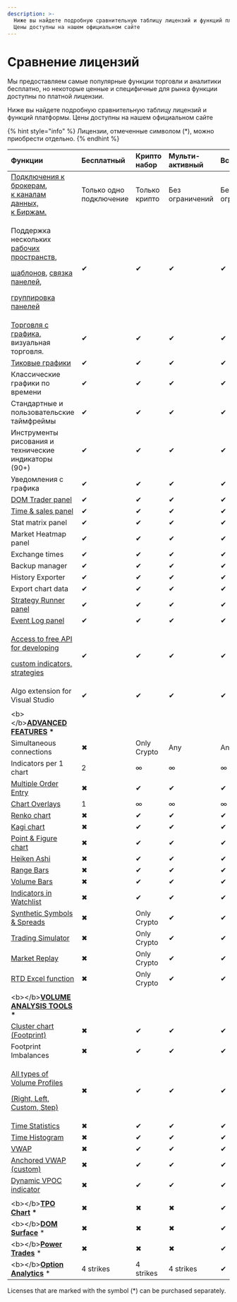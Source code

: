 ```yaml
---
description: >-
  Ниже вы найдете подробную сравнительную таблицу лицензий и функций платформы.
  Цены доступны на нашем официальном сайте
---
```


# Сравнение лицензий

Мы предоставляем самые популярные функции торговли и аналитики бесплатно, но некоторые ценные и специфичные для рынка функции доступны по платной лицензии.

Ниже вы найдете подробную сравнительную таблицу лицензий и функций платформы. Цены доступны на нашем официальном сайте

{% hint style="info" %}
Лицензии, отмеченные символом \(\*\), можно приобрести отдельно.
{% endhint %}

<table>
  <thead>
    <tr>
      <th style="text-align:left">&#x424;&#x443;&#x43D;&#x43A;&#x446;&#x438;&#x438;</th>
      <th style="text-align:left">&#x411;&#x435;&#x441;&#x43F;&#x43B;&#x430;&#x442;&#x43D;&#x44B;&#x439;</th>
      <th
      style="text-align:left">&#x41A;&#x440;&#x438;&#x43F;&#x442;&#x43E; &#x43D;&#x430;&#x431;&#x43E;&#x440;</th>
        <th
        style="text-align:left">&#x41C;&#x443;&#x43B;&#x44C;&#x442;&#x438;-&#x430;&#x43A;&#x442;&#x438;&#x432;&#x43D;&#x44B;&#x439;</th>
          <th
          style="text-align:left">&#x412;&#x441;&#x435; &#x432; &#x43E;&#x434;&#x43D;&#x43E;&#x43C;</th>
    </tr>
  </thead>
  <tbody>
    <tr>
      <td style="text-align:left"><a href="https://www.quantower.com/connections">&#x41F;&#x43E;&#x434;&#x43A;&#x43B;&#x44E;&#x447;&#x435;&#x43D;&#x438;&#x44F; &#x43A; &#x431;&#x440;&#x43E;&#x43A;&#x435;&#x440;&#x430;&#x43C;</a>,
        <br
        /><a href="https://www.quantower.com/connections">&#x43A; &#x43A;&#x430;&#x43D;&#x430;&#x43B;&#x430;&#x43C; &#x434;&#x430;&#x43D;&#x43D;&#x44B;&#x445;, <br />&#x43A; &#x411;&#x438;&#x440;&#x436;&#x430;&#x43C;.</a>
      </td>
      <td style="text-align:left">&#x422;&#x43E;&#x43B;&#x44C;&#x43A;&#x43E; &#x43E;&#x434;&#x43D;&#x43E;
        &#x43F;&#x43E;&#x434;&#x43A;&#x43B;&#x44E;&#x447;&#x435;&#x43D;&#x438;&#x435;</td>
      <td
      style="text-align:left">&#x422;&#x43E;&#x43B;&#x44C;&#x43A;&#x43E; &#x43A;&#x440;&#x438;&#x43F;&#x442;&#x43E;</td>
        <td
        style="text-align:left">&#x411;&#x435;&#x437; &#x43E;&#x433;&#x440;&#x430;&#x43D;&#x438;&#x447;&#x435;&#x43D;&#x438;&#x439;</td>
          <td
          style="text-align:left">&#x411;&#x435;&#x437; &#x43E;&#x433;&#x440;&#x430;&#x43D;&#x438;&#x447;&#x435;&#x43D;&#x438;&#x439;</td>
    </tr>
    <tr>
      <td style="text-align:left">
        <p>&#x41F;&#x43E;&#x434;&#x434;&#x435;&#x440;&#x436;&#x43A;&#x430; &#x43D;&#x435;&#x441;&#x43A;&#x43E;&#x43B;&#x44C;&#x43A;&#x438;&#x445;
          <a
          href="https://help.quantower.com.ru/general-settings/workspaces-binds-groups">&#x440;&#x430;&#x431;&#x43E;&#x447;&#x438;&#x445; &#x43F;&#x440;&#x43E;&#x441;&#x442;&#x440;&#x430;&#x43D;&#x441;&#x442;&#x432;</a>,</p>
        <p><a href="https://help.quantower.com.ru/general-settings/templates">&#x448;&#x430;&#x431;&#x43B;&#x43E;&#x43D;&#x43E;&#x432;</a>,
          <a
          href="https://help.quantower.com.ru/general-settings/binds">&#x441;&#x432;&#x44F;&#x437;&#x43A;&#x430; &#x43F;&#x430;&#x43D;&#x435;&#x43B;&#x435;&#x439;</a>,</p>
        <p><a href="https://help.quantower.com.ru/general-settings/group-of-panels">&#x433;&#x440;&#x443;&#x43F;&#x43F;&#x438;&#x440;&#x43E;&#x432;&#x43A;&#x430; &#x43F;&#x430;&#x43D;&#x435;&#x43B;&#x435;&#x439;</a>
        </p>
      </td>
      <td style="text-align:left">&#x2714;</td>
      <td style="text-align:left">&#x2714;</td>
      <td style="text-align:left">&#x2714;</td>
      <td style="text-align:left">&#x2714;</td>
    </tr>
    <tr>
      <td style="text-align:left"><a href="https://help.quantower.com.ru/analytics-panels/chart/chart-trading">&#x422;&#x43E;&#x440;&#x433;&#x43E;&#x432;&#x43B;&#x44F; &#x441; &#x433;&#x440;&#x430;&#x444;&#x438;&#x43A;&#x430;, </a>&#x432;&#x438;&#x437;&#x443;&#x430;&#x43B;&#x44C;&#x43D;&#x430;&#x44F;
        &#x442;&#x43E;&#x440;&#x433;&#x43E;&#x432;&#x43B;&#x44F;.</td>
      <td style="text-align:left">&#x2714;</td>
      <td style="text-align:left">&#x2714;</td>
      <td style="text-align:left">&#x2714;</td>
      <td style="text-align:left">&#x2714;</td>
    </tr>
    <tr>
      <td style="text-align:left"><a href="https://help.quantower.com.ru/analytics-panels/chart/chart-types/tick-chart">&#x422;&#x438;&#x43A;&#x43E;&#x432;&#x44B;&#x435; &#x433;&#x440;&#x430;&#x444;&#x438;&#x43A;&#x438;</a>
      </td>
      <td style="text-align:left">&#x2714;</td>
      <td style="text-align:left">&#x2714;</td>
      <td style="text-align:left">&#x2714;</td>
      <td style="text-align:left">&#x2714;</td>
    </tr>
    <tr>
      <td style="text-align:left">&#x41A;&#x43B;&#x430;&#x441;&#x441;&#x438;&#x447;&#x435;&#x441;&#x43A;&#x438;&#x435;
        &#x433;&#x440;&#x430;&#x444;&#x438;&#x43A;&#x438; &#x43F;&#x43E; &#x432;&#x440;&#x435;&#x43C;&#x435;&#x43D;&#x438;</td>
      <td
      style="text-align:left">&#x2714;</td>
        <td style="text-align:left">&#x2714;</td>
        <td style="text-align:left">&#x2714;</td>
        <td style="text-align:left">&#x2714;</td>
    </tr>
    <tr>
      <td style="text-align:left">&#x421;&#x442;&#x430;&#x43D;&#x434;&#x430;&#x440;&#x442;&#x43D;&#x44B;&#x435;
        &#x438; &#x43F;&#x43E;&#x43B;&#x44C;&#x437;&#x43E;&#x432;&#x430;&#x442;&#x435;&#x43B;&#x44C;&#x441;&#x43A;&#x438;&#x435;
        &#x442;&#x430;&#x439;&#x43C;&#x444;&#x440;&#x435;&#x439;&#x43C;&#x44B;</td>
      <td
      style="text-align:left">&#x2714;</td>
        <td style="text-align:left">&#x2714;</td>
        <td style="text-align:left">&#x2714;</td>
        <td style="text-align:left">&#x2714;</td>
    </tr>
    <tr>
      <td style="text-align:left">&#x418;&#x43D;&#x441;&#x442;&#x440;&#x443;&#x43C;&#x435;&#x43D;&#x442;&#x44B;
        &#x440;&#x438;&#x441;&#x43E;&#x432;&#x430;&#x43D;&#x438;&#x44F; &#x438;
        &#x442;&#x435;&#x445;&#x43D;&#x438;&#x447;&#x435;&#x441;&#x43A;&#x438;&#x435;
        &#x438;&#x43D;&#x434;&#x438;&#x43A;&#x430;&#x442;&#x43E;&#x440;&#x44B;
        <br
        />(90+)</td>
      <td style="text-align:left">&#x2714;</td>
      <td style="text-align:left">&#x2714;</td>
      <td style="text-align:left">&#x2714;</td>
      <td style="text-align:left">&#x2714;</td>
    </tr>
    <tr>
      <td style="text-align:left">&#x423;&#x432;&#x435;&#x434;&#x43E;&#x43C;&#x43B;&#x435;&#x43D;&#x438;&#x44F;
        &#x441; &#x433;&#x440;&#x430;&#x444;&#x438;&#x43A;&#x430;</td>
      <td style="text-align:left">&#x2714;</td>
      <td style="text-align:left">&#x2714;</td>
      <td style="text-align:left">&#x2714;</td>
      <td style="text-align:left">&#x2714;</td>
    </tr>
    <tr>
      <td style="text-align:left"><a href="../trading-panels/dom-trader/">DOM Trader panel</a>
      </td>
      <td style="text-align:left">&#x2714;</td>
      <td style="text-align:left">&#x2714;</td>
      <td style="text-align:left">&#x2714;</td>
      <td style="text-align:left">&#x2714;</td>
    </tr>
    <tr>
      <td style="text-align:left"><a href="../analytics-panels/time-and-sales.md">Time &amp; sales panel</a>
      </td>
      <td style="text-align:left">&#x2714;</td>
      <td style="text-align:left">&#x2714;</td>
      <td style="text-align:left">&#x2714;</td>
      <td style="text-align:left">&#x2714;</td>
    </tr>
    <tr>
      <td style="text-align:left">Stat matrix panel</td>
      <td style="text-align:left">&#x2714;</td>
      <td style="text-align:left">&#x2714;</td>
      <td style="text-align:left">&#x2714;</td>
      <td style="text-align:left">&#x2714;</td>
    </tr>
    <tr>
      <td style="text-align:left">Market Heatmap panel</td>
      <td style="text-align:left">&#x2714;</td>
      <td style="text-align:left">&#x2714;</td>
      <td style="text-align:left">&#x2714;</td>
      <td style="text-align:left">&#x2714;</td>
    </tr>
    <tr>
      <td style="text-align:left">Exchange times</td>
      <td style="text-align:left">&#x2714;</td>
      <td style="text-align:left">&#x2714;</td>
      <td style="text-align:left">&#x2714;</td>
      <td style="text-align:left">&#x2714;</td>
    </tr>
    <tr>
      <td style="text-align:left">Backup manager</td>
      <td style="text-align:left">&#x2714;</td>
      <td style="text-align:left">&#x2714;</td>
      <td style="text-align:left">&#x2714;</td>
      <td style="text-align:left">&#x2714;</td>
    </tr>
    <tr>
      <td style="text-align:left">History Exporter</td>
      <td style="text-align:left">&#x2714;</td>
      <td style="text-align:left">&#x2714;</td>
      <td style="text-align:left">&#x2714;</td>
      <td style="text-align:left">&#x2714;</td>
    </tr>
    <tr>
      <td style="text-align:left">Export chart data</td>
      <td style="text-align:left">&#x2714;</td>
      <td style="text-align:left">&#x2714;</td>
      <td style="text-align:left">&#x2714;</td>
      <td style="text-align:left">&#x2714;</td>
    </tr>
    <tr>
      <td style="text-align:left"><a href="../quantower-algo/strategy-runner.md">Strategy Runner panel</a>
      </td>
      <td style="text-align:left">&#x2714;</td>
      <td style="text-align:left">&#x2714;</td>
      <td style="text-align:left">&#x2714;</td>
      <td style="text-align:left">&#x2714;</td>
    </tr>
    <tr>
      <td style="text-align:left"><a href="../informational-panels/event-log.md">Event Log panel</a>
      </td>
      <td style="text-align:left">&#x2714;</td>
      <td style="text-align:left">&#x2714;</td>
      <td style="text-align:left">&#x2714;</td>
      <td style="text-align:left">&#x2714;</td>
    </tr>
    <tr>
      <td style="text-align:left">
        <p><a href="../quantower-algo/">Access to free API for developing</a>
        </p>
        <p><a href="../quantower-algo/">custom indicators, strategies</a>
        </p>
      </td>
      <td style="text-align:left">&#x2714;</td>
      <td style="text-align:left">&#x2714;</td>
      <td style="text-align:left">&#x2714;</td>
      <td style="text-align:left">&#x2714;</td>
    </tr>
    <tr>
      <td style="text-align:left">Algo extension for Visual Studio</td>
      <td style="text-align:left">&#x2714;</td>
      <td style="text-align:left">&#x2714;</td>
      <td style="text-align:left">&#x2714;</td>
      <td style="text-align:left">&#x2714;</td>
    </tr>
    <tr>
      <td style="text-align:left"></td>
      <td style="text-align:left"></td>
      <td style="text-align:left"></td>
      <td style="text-align:left"></td>
      <td style="text-align:left"></td>
    </tr>
    <tr>
      <td style="text-align:left">&lt;b&gt;&lt;/b&gt;<a href="https://www.quantower.com/advancedfeatures"><b>ADVANCED FEATURES</b></a>  <b>*</b>
      </td>
      <td style="text-align:left"></td>
      <td style="text-align:left"></td>
      <td style="text-align:left"></td>
      <td style="text-align:left"></td>
    </tr>
    <tr>
      <td style="text-align:left">Simultaneous connections</td>
      <td style="text-align:left">&#x2716;</td>
      <td style="text-align:left">Only Crypto</td>
      <td style="text-align:left">Any</td>
      <td style="text-align:left">Any</td>
    </tr>
    <tr>
      <td style="text-align:left">Indicators per 1 chart</td>
      <td style="text-align:left">2</td>
      <td style="text-align:left">&#x221E;</td>
      <td style="text-align:left">&#x221E;</td>
      <td style="text-align:left">&#x221E;</td>
    </tr>
    <tr>
      <td style="text-align:left"><a href="../trading-panels/multiple-order-entry.md">Multiple Order Entry</a>
      </td>
      <td style="text-align:left">&#x2716;</td>
      <td style="text-align:left">&#x2714;</td>
      <td style="text-align:left">&#x2714;</td>
      <td style="text-align:left">&#x2714;</td>
    </tr>
    <tr>
      <td style="text-align:left"><a href="../analytics-panels/chart/chart-overlays.md">Chart Overlays</a>
      </td>
      <td style="text-align:left">1</td>
      <td style="text-align:left">&#x221E;</td>
      <td style="text-align:left">&#x221E;</td>
      <td style="text-align:left">&#x221E;</td>
    </tr>
    <tr>
      <td style="text-align:left"><a href="../analytics-panels/chart/chart-types/renko.md">Renko chart</a>
      </td>
      <td style="text-align:left">&#x2716;</td>
      <td style="text-align:left">&#x2714;</td>
      <td style="text-align:left">&#x2714;</td>
      <td style="text-align:left">&#x2714;</td>
    </tr>
    <tr>
      <td style="text-align:left"><a href="../analytics-panels/chart/chart-types/kagi.md">Kagi chart</a>
      </td>
      <td style="text-align:left">&#x2716;</td>
      <td style="text-align:left">&#x2714;</td>
      <td style="text-align:left">&#x2714;</td>
      <td style="text-align:left">&#x2714;</td>
    </tr>
    <tr>
      <td style="text-align:left"><a href="../analytics-panels/chart/chart-types/points-and-figures.md">Point &amp; Figure chart</a>
      </td>
      <td style="text-align:left">&#x2716;</td>
      <td style="text-align:left">&#x2714;</td>
      <td style="text-align:left">&#x2714;</td>
      <td style="text-align:left">&#x2714;</td>
    </tr>
    <tr>
      <td style="text-align:left"><a href="../analytics-panels/chart/chart-types/heiken-ashi.md">Heiken Ashi</a>
      </td>
      <td style="text-align:left">&#x2716;</td>
      <td style="text-align:left">&#x2714;</td>
      <td style="text-align:left">&#x2714;</td>
      <td style="text-align:left">&#x2714;</td>
    </tr>
    <tr>
      <td style="text-align:left"><a href="../analytics-panels/chart/chart-types/range-bars.md">Range Bars</a>
      </td>
      <td style="text-align:left">&#x2716;</td>
      <td style="text-align:left">&#x2714;</td>
      <td style="text-align:left">&#x2714;</td>
      <td style="text-align:left">&#x2714;</td>
    </tr>
    <tr>
      <td style="text-align:left"><a href="../analytics-panels/chart/chart-types/volume-bars.md">Volume Bars</a>
      </td>
      <td style="text-align:left">&#x2716;</td>
      <td style="text-align:left">&#x2714;</td>
      <td style="text-align:left">&#x2714;</td>
      <td style="text-align:left">&#x2714;</td>
    </tr>
    <tr>
      <td style="text-align:left"><a href="../analytics-panels/watchlist.md#indicators">Indicators in Watchlist</a>
      </td>
      <td style="text-align:left">&#x2716;</td>
      <td style="text-align:left">&#x2714;</td>
      <td style="text-align:left">&#x2714;</td>
      <td style="text-align:left">&#x2714;</td>
    </tr>
    <tr>
      <td style="text-align:left"><a href="../portfolio-panels/synthetic-symbols.md">Synthetic Symbols &amp; Spreads</a>
      </td>
      <td style="text-align:left">&#x2716;</td>
      <td style="text-align:left">Only Crypto</td>
      <td style="text-align:left">&#x2714;</td>
      <td style="text-align:left">&#x2714;</td>
    </tr>
    <tr>
      <td style="text-align:left"><a href="../trading-panels/trading-simulator.md">Trading Simulator</a>
      </td>
      <td style="text-align:left">&#x2716;</td>
      <td style="text-align:left">Only Crypto</td>
      <td style="text-align:left">&#x2714;</td>
      <td style="text-align:left">&#x2714;</td>
    </tr>
    <tr>
      <td style="text-align:left"><a href="../trading-panels/history-player.md">Market Replay</a>
      </td>
      <td style="text-align:left">&#x2716;</td>
      <td style="text-align:left">Only Crypto</td>
      <td style="text-align:left">&#x2714;</td>
      <td style="text-align:left">&#x2714;</td>
    </tr>
    <tr>
      <td style="text-align:left"><a href="../miscellaneous-panels/excel-rtd-trading/">RTD Excel function</a>
      </td>
      <td style="text-align:left">&#x2716;</td>
      <td style="text-align:left">Only Crypto</td>
      <td style="text-align:left">&#x2714;</td>
      <td style="text-align:left">&#x2714;</td>
    </tr>
    <tr>
      <td style="text-align:left"></td>
      <td style="text-align:left"></td>
      <td style="text-align:left"></td>
      <td style="text-align:left"></td>
      <td style="text-align:left"></td>
    </tr>
    <tr>
      <td style="text-align:left">&lt;b&gt;&lt;/b&gt;<a href="https://www.quantower.com/volumeanalysistools"><b>VOLUME ANALYSIS TOOLS</b></a>  <b>*</b>
      </td>
      <td style="text-align:left"></td>
      <td style="text-align:left"></td>
      <td style="text-align:left"></td>
      <td style="text-align:left"></td>
    </tr>
    <tr>
      <td style="text-align:left"><a href="../analytics-panels/volume-analysis-tools/cluster-chart.md">Cluster chart (Footprint)</a>
      </td>
      <td style="text-align:left">&#x2716;</td>
      <td style="text-align:left">&#x2714;</td>
      <td style="text-align:left">&#x2714;</td>
      <td style="text-align:left">&#x2714;</td>
    </tr>
    <tr>
      <td style="text-align:left">Footprint Imbalances</td>
      <td style="text-align:left">&#x2716;</td>
      <td style="text-align:left">&#x2714;</td>
      <td style="text-align:left">&#x2714;</td>
      <td style="text-align:left">&#x2714;</td>
    </tr>
    <tr>
      <td style="text-align:left">
        <p><a href="../analytics-panels/volume-analysis-tools/volume-profiles.md">All types of Volume Profiles</a>
        </p>
        <p><a href="../analytics-panels/volume-analysis-tools/volume-profiles.md">(Right, Left, Custom, Step)</a>
        </p>
      </td>
      <td style="text-align:left">&#x2716;</td>
      <td style="text-align:left">&#x2714;</td>
      <td style="text-align:left">&#x2714;</td>
      <td style="text-align:left">&#x2714;</td>
    </tr>
    <tr>
      <td style="text-align:left"><a href="../analytics-panels/volume-analysis-tools/time-statistics.md">Time Statistics</a>
      </td>
      <td style="text-align:left">&#x2716;</td>
      <td style="text-align:left">&#x2714;</td>
      <td style="text-align:left">&#x2714;</td>
      <td style="text-align:left">&#x2714;</td>
    </tr>
    <tr>
      <td style="text-align:left"><a href="../analytics-panels/volume-analysis-tools/time-histogram.md">Time Histogram</a>
      </td>
      <td style="text-align:left">&#x2716;</td>
      <td style="text-align:left">&#x2714;</td>
      <td style="text-align:left">&#x2714;</td>
      <td style="text-align:left">&#x2714;</td>
    </tr>
    <tr>
      <td style="text-align:left"><a href="../analytics-panels/chart/vwap.md">VWAP</a>
      </td>
      <td style="text-align:left">&#x2716;</td>
      <td style="text-align:left">&#x2714;</td>
      <td style="text-align:left">&#x2714;</td>
      <td style="text-align:left">&#x2714;</td>
    </tr>
    <tr>
      <td style="text-align:left"><a href="../analytics-panels/chart/anchored-vwap.md">Anchored VWAP (custom)</a>
      </td>
      <td style="text-align:left">&#x2716;</td>
      <td style="text-align:left">&#x2714;</td>
      <td style="text-align:left">&#x2714;</td>
      <td style="text-align:left">&#x2714;</td>
    </tr>
    <tr>
      <td style="text-align:left"><a href="https://www.quantower.com/blog/binance-futures-in-quantower-dynamic-poc-and-recent-bid-ask-in-the-dom#dynamic-vpoc-indicator">Dynamic VPOC indicator</a>
      </td>
      <td style="text-align:left">&#x2716;</td>
      <td style="text-align:left">&#x2714;</td>
      <td style="text-align:left">&#x2714;</td>
      <td style="text-align:left">&#x2714;</td>
    </tr>
    <tr>
      <td style="text-align:left"></td>
      <td style="text-align:left"></td>
      <td style="text-align:left"></td>
      <td style="text-align:left"></td>
      <td style="text-align:left"></td>
    </tr>
    <tr>
      <td style="text-align:left">&lt;b&gt;&lt;/b&gt;<a href="../analytics-panels/tpo-chart.md"><b>TPO Chart</b></a>  <b>*</b>
      </td>
      <td style="text-align:left">&#x2716;</td>
      <td style="text-align:left">&#x2716;</td>
      <td style="text-align:left">&#x2716;</td>
      <td style="text-align:left">&#x2714;</td>
    </tr>
    <tr>
      <td style="text-align:left">&lt;b&gt;&lt;/b&gt;<a href="https://www.quantower.com/dom-surface"><b>DOM Surface</b></a> *</td>
      <td
      style="text-align:left">&#x2716;</td>
        <td style="text-align:left">&#x2716;</td>
        <td style="text-align:left">&#x2716;</td>
        <td style="text-align:left">&#x2714;</td>
    </tr>
    <tr>
      <td style="text-align:left">&lt;b&gt;&lt;/b&gt;<a href="../analytics-panels/chart/power-trades.md"><b>Power Trades</b></a> *</td>
      <td
      style="text-align:left">&#x2716;</td>
        <td style="text-align:left">&#x2716;</td>
        <td style="text-align:left">&#x2716;</td>
        <td style="text-align:left">&#x2714;</td>
    </tr>
    <tr>
      <td style="text-align:left">&lt;b&gt;&lt;/b&gt;<a href="../analytics-panels/option-analytics.md"><b>Option Analytics</b></a> *</td>
      <td
      style="text-align:left">4 strikes</td>
        <td style="text-align:left">4 strikes</td>
        <td style="text-align:left">4 strikes</td>
        <td style="text-align:left">&#x2714;</td>
    </tr>
  </tbody>
</table>

Licenses that are marked with the symbol \(\*\) can be purchased separately.

